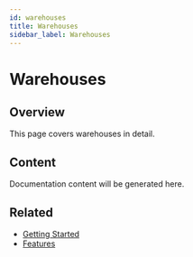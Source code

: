 ```yaml
---
id: warehouses
title: Warehouses
sidebar_label: Warehouses
---
```


# Warehouses

## Overview

This page covers warehouses in detail.

## Content

Documentation content will be generated here.

## Related

- [Getting Started](/docs/getting-started)
- [Features](/docs/features)
